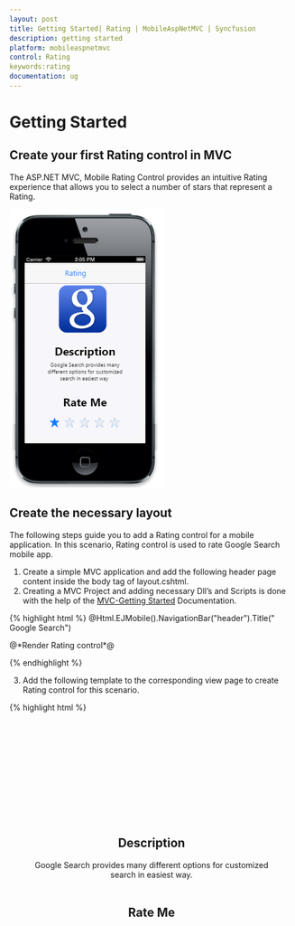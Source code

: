 ```yaml
---
layout: post
title: Getting Started| Rating | MobileAspNetMVC | Syncfusion
description: getting started
platform: mobileaspnetmvc
control: Rating
keywords:rating
documentation: ug
---
```


# Getting Started

## Create your first Rating control in MVC

The ASP.NET MVC, Mobile Rating Control provides an intuitive Rating experience that allows you to select a number of stars that represent a Rating.


![](Getting-Started_images/Getting-Started_img1.png)



## Create the necessary layout

The following steps guide you to add a Rating control for a mobile application. In this scenario, Rating control is used to rate Google Search mobile app. 

1. Create a simple MVC application and add the following header page content inside the body tag of layout.cshtml. 
2. Creating a MVC Project and adding necessary Dll’s and Scripts is done with the help of the [MVC-Getting Started](https://help.syncfusion.com/aspnetmvc/getting-started) Documentation.
   
{% highlight html %}
   @Html.EJMobile().NavigationBar("header").Title(" Google Search")

<div>
    @*Render Rating control*@
</div>

{% endhighlight %}
   


3. Add the following template to the corresponding view page to create Rating control for this scenario.
   
{% highlight html %}
    <div id="content">
        <div align="center" id="form" style="margin: 20px;">
            <div id="image">
                <!-- to display the google image -->
            </div>
            <div style="padding: 0 20px;">
                <h2>
                    Description
                </h2>
                 Google Search provides many different options for customized search in easiest way.
                <br /><br />
                <h2>
                    Rate Me
                </h2>
            </div>
            <!-- Need to render rating here -->
        </div>
        <!-- Scroll panel -->
        <div data-role="ejmscrollpanel" data-ej-target="content">
        </div>
    </div>
<style>
    #image {
        background: url("http://js.syncfusion.com/UG/Mobile/Content/google.png") no-repeat;
        height: 140px;
        width: 140px;
        margin-top: 50px;
    }

    #form h2 {
        font-weight: bold;
    }
   
{% endhighlight %}

## Adding Rating control

1. To add a Rating control you need to call “Rating” helper. Initially MobileRating control is rendered with default values of all the properties and you can easily customize MobileRating control by changing their properties according to your requirement.  
   
{% highlight html %}
   
		@Html.EJMobile().Rating("rating")
        
{% endhighlight %}
   


2. Execute this code to render a Rating control to rate the application by selecting the stars. For more details, to run the samples refer "Common Getting Started" section.



   ![](Getting-Started_images/Getting-Started_img1.png)



## Set precision

You can customize the Rating precision based on your requirement. You can achieve this by setting the Precision property that allows you to rate more precisely. 

The Rating control supports three precision modes as follows. 

1. In full precision, you can rate the item with complete precise (Example: 1, 2). 
2. In half precision, you can rate the item with half precise (Example: 1.5, 2.5) instead of complete precise. 
3. In exact precision, you can rate the item with exact precise (Example: 3.2, 4.6). In this scenario, you can set the precision mode to Exact.

{% highlight html %}

		 @Html.EJMobile().Rating("rating").Precision(Precision.Exact).Value(2)


{% endhighlight %}
   

![](Getting-Started_images/Getting-Started_img2.png)



